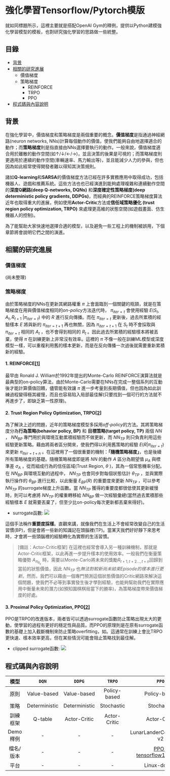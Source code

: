 # 強化學習Tensorflow/Pytorch模版

就如同標題所示，這裡主要就是搭配OpenAI Gym的釋例，提供以Python建模強化學習模型的模板，也對研究強化學習的思路做一些統整。

## 目錄

- [背景](#background)
- [相關的研究進展](#install)
  - 價值梯度
  - 策略梯度
    - REINFORCE
    - TRPO
    - PPO
- [程式碼與內容說明](#install)


## 背景

在強化學習中，價值梯度和策略梯度是兩個重要的概念。**價值梯度**是指通過神經網路(neuron networks, NNs)計算每個動作的價值，使我們能夠自由地選擇適合的動作；而**策略梯度**則是指直接由NNs選擇要執行的動作。一般來說，價值梯度適合用於離散的動作空間(如↑/↓/←/→)，並且決策的後果是可視的；而策略梯度則更適用於連續的動作空間(車輛速率、馬力輸出等)，並且能減少人力的參與，但也因為如此經常使得開發者難以得知其決策規則。

諸如**Q-learning**和**SARSA**的價值梯度方法已經在許多實務應用中取得成功，包括機器人、遊戲和推薦系統。這些方法也也已經演進到能夠處理複雜和連續動作空間的**深度Q網路(deep Q-networks, DQNs)** 和**深度確定性策略梯度(deep deterministic policy gradients, DDPGs)**，而經典的REINFORCE策略梯度算法近年也取得重大的進展，例如使用**Actor-Critic**方法或**信任域策略優化 (trust region policy optimization, TRPO)** 來處理更高維的狀態空間(如遊戲畫面、仿生機器人的控制)。

為了能幫助大家快速地選擇合適的模型，以及避免一些工程上的機制被誤用，下個章節將會說明它們之間的演進。

## 相關的研究進展
### 價值梯度
(尚未整理)

### 策略梯度
由於策略梯度的NNs在更新其網路權重 $\pi$ 上會面臨到一個關鍵的瓶頸，就是在策略梯度在用與價值梯度相同的*on-policy*方法迭代時， $\pi_{iter=t}$ 會使用經驗 $E(S_{t}, A_{t}, R_{t+1}$ $|\pi_{iter=t} )$ 中的 $R$ 進行反向傳播。而在 $\pi_{iter=t}$ 更新後，過去所累積的經驗樣本 $E$ 將與新的 $\pi_{iter=t+1}$ 再也無關，因為 $\pi_{iter=t+1}$ 在 $S_{t}$ 時不會採取與 $\pi_{iter=t}$ 相同的 $A_{t}$ ，也不會得到相同的 $R_{t}$ 。因此過去所累積的經驗樣本將被丟棄，使得 $\pi$ 在訓練更新上非常沒有效率。這裡的 $\pi$ 不像一般在訓練ML模型或深度模型一樣，可以重複利用舊的樣本更新，而是在反向傳播一次過後就需要重新累積新的經驗。

#### 1. REINFORCE[[1]](https://people.cs.umass.edu/~barto/courses/cs687/williams92simple.pdf)
最早由 Ronald J. William於1992年提出的Monte-Carlo REINFORCE演算法就是最典型的on-policy算法，由於Monte-Carlo需要在NNs在完成一整個系列的互動後才能計算價值回饋，儘管能有效讓 $\pi$ 進一步考量到長期價值，但也因為如此訓練過程變得極其緩慢，而且也容易陷入局部最佳解(只要找到一個可行的方法就不再進步了，即缺乏第一性原理)。

#### 2. Trust Region Policy Optimization, TRPO[[2]](https://arxiv.org/abs/1502.05477)

為了解決上述的問題，近年的策略梯度模型多採用*off-policy*的方法。其將策略梯度分為**行為策略(behavior policy, BP)** 和 **目標策略(target policy, TP)** 兩個 $NN$ ， $NN_{BP}$ 專門用於與環境互動累積經驗而不做更新，而 $NN_{TP}$ 則只負責利用這些經驗更新策略。藉由將兩者區分開來，使我們得以利用舊策略的經驗 $E(R|\pi_{iter=t})$ 來更新 $\pi_{iter=t+n}$ 。在這裡用了一個很重要的機制：**「隨機策略梯度」**，也是後續所有策略梯度的基礎。隨機策略梯度即是將 $NN$ 的動作 $A$ 區分為期望值 $\mu_{A}$ 與標準差 $\sigma_{A}$ ，從而組成行為的信任區域(Trust Region, $\theta$ )，其為一個常態機率分配。在 $NN_{BP}$ 與環境互動的過程中， $NN_{TP}$ 也會同步對每個狀態估計 $\theta_{TP}$ ，並與實際執行操作的 $\theta_{BP}$ 進行比較，以此衡量 $E_{BP}(R)$ 的重要度來更新 $NN_{TP}$ ，可以參考 $NN_{TP}$ 的surrogate梯度上升函數。當 $NN_{TP}$ 獲得的重要度都很低使其更新緩慢時，則可以考慮將 $NN_{TP}$ 的權重轉移給 $NN_{BP}$ 做一次經驗彙總(當然過去累積那些經驗樣本 $E$ 就需要丟棄了，但至少比on-policy每次更新都丟棄來得好)。

- surrogate函數: 
![](https://i.imgur.com/eXSKZLh.png)

這個手法稱作**重要度採樣**。直觀來講，就像我們在生活上不會經常改變自己的生活習慣(BP)，但是會將一些新的知識記在頭腦裡(TP)。當某天我們好好靜下來思考時，才會將一些頭腦裡的經驗轉化為實際的生活習慣。

> [備註：Actor-Critic框架]
> 在這裡也經常會導入另一種訓練機制，那就是Actor-Critic框架，以此再進一步提升樣本的使用效率。一般我們在衡量策略優勢 $A_{\pi_{\theta_{k}}}$ 時，需要以Monte-Carlo將未來的獎勵$R_{t+1,t+2...,t+n}$回歸到當前的狀態價值，因此 $NN_{TP}$ 也*無法對較新尚未結束Episode的樣本進行更新*。然而，我們可以藉由一個專門預測這個狀態價值的Critic網路來解決這個問題，使我們不必等到事實發生後才學到經驗，也能夠幫助我們在實際應用中衡量未來的潛力(如預知圍棋棋局當下的勝率)，為策略梯度帶來價值梯度的好處。

#### 3. Proximal Policy Optimization, PPO[[2]](https://arxiv.org/abs/1707.063477)
PPO是TRPO的改進版本，兩者皆可以透過surrogate函數防止策略出現太大的更動，使學習的過程有更好的穩定性與品質。而PPO的原理則是在原有surrogate函數的基礎上加入截斷機制來防止策略overfitting，如。這通常在訓練上會比TRPO更快速、樣本效率更高，但在某些情況可能會阻止策略找到最佳解。

- clipped surrogate函數: 
![](https://i.imgur.com/34hiku1.png)

## 程式碼與內容說明

|        模型     | `DQN`          |`DDPG`            |`TRPO`                |`PPO`           |
| :---:           | :---:            | :---:            | :---:            | :---:            |
| 原則         | Value-based    | Value-based      | Policy-based         | Policy-based   |
| 策略         | Deterministic    | Deterministic      | Stochastic         | Stochastic   |
| 訓練框架         | Q-table     | Actor-Critic    | Actor-Critic         | Actor-Critic   |
| Demo釋例         | -     | -     | -        | LunarLanderContinuous-v2   |
| 檔名/版本         | -     | -     |-         | [PPO-tensorflow1.13.1.py]()   |
| 平台         | -     | -     |-         | Linux-docker   |
